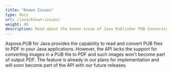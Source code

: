 ```yaml
---
title: "Known Issues"
type: docs
url: /java/known-issues/
weight: 40
description: Read about the known issue of Java Publisher PUB Conversion and Manipulation API.
---
```


Aspose.PUB for Java provides the capability to read and convert PUB files to PDF in your Java applications. However, the API lacks the support for converting images in a PUB file to PDF and such images won't become part of output PDF. The feature is already in our plans for implementation and will soon become part of the API with our future releases.
